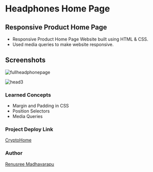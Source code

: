 # Headphones Home Page
## Responsive Product Home Page
 - Responsive Product Home Page  Website built using HTML & CSS.
 - Used media queries to make website responsive. 

## Screenshots


![fullheadphonepage](https://user-images.githubusercontent.com/110158807/183582540-04d9f603-3839-4ea1-84e0-5916a38f3486.png)





![head3](https://user-images.githubusercontent.com/110158807/183583633-d2a4df75-6a67-497c-8537-3101b4831b7f.png)

### Learned Concepts
- Margin and Padding in CSS
- Position Selectors
- Media Queries

### Project Deploy Link
[CryptoHome](https://headphone-home.netlify.app/)

### Author
[Renusree Madhavarapu](https://github.com/RenusreeMadhavarapu)
